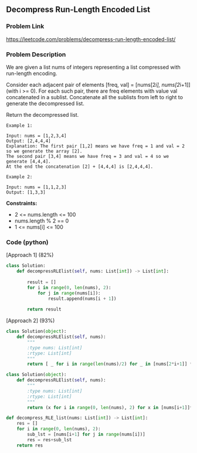 ## Decompress Run-Length Encoded List

### Problem Link

https://leetcode.com/problems/decompress-run-length-encoded-list/

### Problem Description 

We are given a list nums of integers representing a list compressed with run-length encoding.

Consider each adjacent pair of elements [freq, val] = [nums[2*i], nums[2*i+1]] (with i >= 0).  For each such pair, there are freq elements with value val concatenated in a sublist. Concatenate all the sublists from left to right to generate the decompressed list.

Return the decompressed list.

```
Example 1:

Input: nums = [1,2,3,4]
Output: [2,4,4,4]
Explanation: The first pair [1,2] means we have freq = 1 and val = 2 so we generate the array [2].
The second pair [3,4] means we have freq = 3 and val = 4 so we generate [4,4,4].
At the end the concatenation [2] + [4,4,4] is [2,4,4,4].

```

```
Example 2:

Input: nums = [1,1,2,3]
Output: [1,3,3]

```

**Constraints:**

* 2 <= nums.length <= 100
* nums.length % 2 == 0
* 1 <= nums[i] <= 100


### Code (python)

[Approach 1] (82%)

```python
class Solution:
    def decompressRLElist(self, nums: List[int]) -> List[int]:
        
        result = []
        for i in range(0, len(nums), 2):
            for j in range(nums[i]):
                result.append(nums[i + 1])
                
        return result
```

[Approach 2] (93%)


```python
class Solution(object):
    def decompressRLElist(self, nums):
        """
        :type nums: List[int]
        :rtype: List[int]
        """
        return [ _ for i in range(len(nums)/2) for _ in [nums[2*i+1]] * nums[2*i]]
```

```python
class Solution(object):
    def decompressRLElist(self, nums):
        """
        :type nums: List[int]
        :rtype: List[int]
        """
        return (x for i in range(0, len(nums), 2) for x in [nums[i+1]]*nums[i])
```

```python
def decompress_RLE_list(nums: List[int]) -> List[int]:
    res = []
    for i in range(0, len(nums), 2):
        sub_lst = [nums[i+1] for j in range(nums[i])]
        res = res+sub_lst
    return res
```

